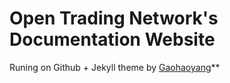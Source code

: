 # Open Trading Network's Documentation Website

Runing on Github + Jekyll theme by [Gaohaoyang](https://github.com/Gaohaoyang/gaohaoyang.github.io)**




